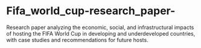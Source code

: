 # Fifa_world_cup-research_paper-
Research paper analyzing the economic, social, and infrastructural impacts of hosting the FIFA World Cup in developing and underdeveloped countries, with case studies and recommendations for future hosts.
